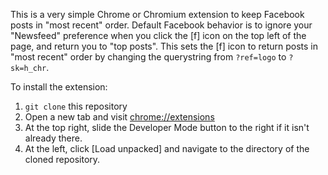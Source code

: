 This is a very simple Chrome or Chromium extension to keep Facebook posts in
"most recent" order. Default Facebook behavior is to ignore your "Newsfeed"
preference when you click the [f] icon on the top left of the page, and return
you to "top posts". This sets the [f] icon to return posts in "most recent"
order by changing the querystring from `?ref=logo` to `?sk=h_chr`.

To install the extension:
   1. `git clone` this repository
   2. Open a new tab and visit <chrome://extensions>
   3. At the top right, slide the Developer Mode button to the right if it isn't already there.
   4. At the left, click [Load unpacked] and navigate to the directory of the cloned repository.
